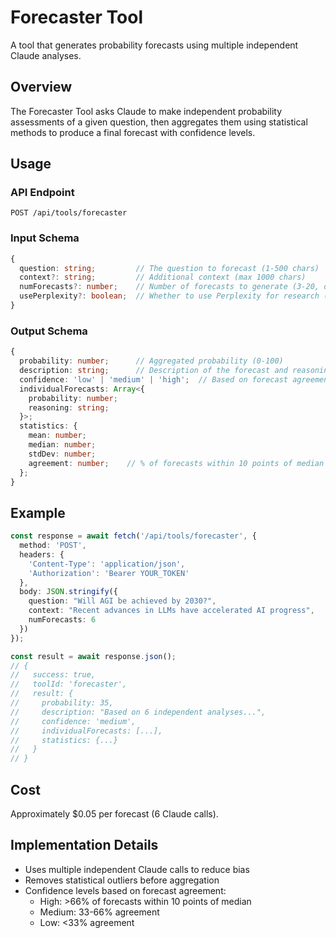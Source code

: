 # Forecaster Tool

A tool that generates probability forecasts using multiple independent Claude analyses.

## Overview

The Forecaster Tool asks Claude to make independent probability assessments of a given question, then aggregates them using statistical methods to produce a final forecast with confidence levels.

## Usage

### API Endpoint
```
POST /api/tools/forecaster
```

### Input Schema
```typescript
{
  question: string;         // The question to forecast (1-500 chars)
  context?: string;         // Additional context (max 1000 chars)
  numForecasts?: number;    // Number of forecasts to generate (3-20, default: 6)
  usePerplexity?: boolean;  // Whether to use Perplexity for research (default: false)
}
```

### Output Schema
```typescript
{
  probability: number;      // Aggregated probability (0-100)
  description: string;      // Description of the forecast and reasoning
  confidence: 'low' | 'medium' | 'high';  // Based on forecast agreement
  individualForecasts: Array<{
    probability: number;
    reasoning: string;
  }>;
  statistics: {
    mean: number;
    median: number;
    stdDev: number;
    agreement: number;    // % of forecasts within 10 points of median
  };
}
```

## Example

```typescript
const response = await fetch('/api/tools/forecaster', {
  method: 'POST',
  headers: {
    'Content-Type': 'application/json',
    'Authorization': 'Bearer YOUR_TOKEN'
  },
  body: JSON.stringify({
    question: "Will AGI be achieved by 2030?",
    context: "Recent advances in LLMs have accelerated AI progress",
    numForecasts: 6
  })
});

const result = await response.json();
// {
//   success: true,
//   toolId: 'forecaster',
//   result: {
//     probability: 35,
//     description: "Based on 6 independent analyses...",
//     confidence: 'medium',
//     individualForecasts: [...],
//     statistics: {...}
//   }
// }
```

## Cost

Approximately $0.05 per forecast (6 Claude calls).

## Implementation Details

- Uses multiple independent Claude calls to reduce bias
- Removes statistical outliers before aggregation
- Confidence levels based on forecast agreement:
  - High: >66% of forecasts within 10 points of median
  - Medium: 33-66% agreement
  - Low: <33% agreement